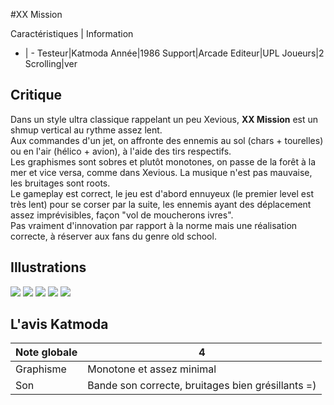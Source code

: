 #XX Mission

Caractéristiques | Information
- | -
Testeur|Katmoda
Année|1986
Support|Arcade
Editeur|UPL
Joueurs|2
Scrolling|ver

## Critique
Dans un style ultra classique rappelant un peu Xevious, <b>XX Mission</b> est un shmup vertical au rythme assez lent.<br/>Aux commandes d'un jet, on affronte des ennemis au sol (chars + tourelles) ou en l'air (hélico + avion), à l'aide des tirs respectifs.<br/>Les graphismes sont sobres et plutôt monotones, on passe de la forêt à la mer et vice versa, comme dans Xevious. La musique n'est pas mauvaise, les bruitages sont roots.<br/>Le gameplay est correct, le jeu est d'abord ennuyeux (le premier level est très lent) pour se corser par la suite, les ennemis ayant des déplacement assez imprévisibles, façon "vol de moucherons ivres".<br/>Pas vraiment d'innovation par rapport à la norme mais une réalisation correcte, à réserver aux fans du genre old school.

## Illustrations
![](http://www.shmup.com/images/thumbs/xxmissio.jpg)
![](http://www.shmup.com/images/thumbs/xxmissio-2.jpg)
![](http://www.shmup.com/images/thumbs/)
![](http://www.shmup.com/images/thumbs/)
![](http://www.shmup.com/images/thumbs/)

## L'avis Katmoda
Note globale|4
-|-
Graphisme|Monotone et assez minimal
Son|Bande son correcte, bruitages bien grésillants =)
